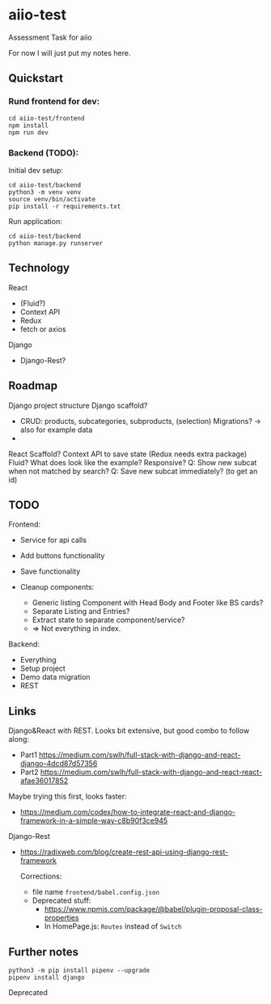 # aiio-test

Assessment Task for aiio

For now I will just put my notes here.

## Quickstart

### Rund frontend for dev:

    cd aiio-test/frontend
    npm install
    npm run dev

### Backend (TODO):

Initial dev setup:

    cd aiio-test/backend
    python3 -m venv venv
    source venv/bin/activate
    pip install -r requirements.txt

Run application:

    cd aiio-test/backend
    python manage.py runserver

## Technology

React

- (Fluid?)
- Context API
- Redux
- fetch or axios

Django

- Django-Rest?

## Roadmap

Django project structure
Django scaffold?

- CRUD: products, subcategories, subproducts, (selection)
  Migrations? -> also for example data
-

React
Scaffold?
Context API to save state (Redux needs extra package)
Fluid? What does look like the example?
Responsive?
Q: Show new subcat when not matched by search?
Q: Save new subcat immediately? (to get an id)

## TODO

Frontend:

- Service for api calls
- Add buttons functionality
- Save functionality
- Cleanup components:

  - Generic listing Component with Head Body and Footer like BS cards?
  - Separate Listing and Entries?
  - Extract state to separate component/service?
  - => Not everything in index.

Backend:

- Everything
- Setup project
- Demo data migration
- REST

## Links

Django&React with REST. Looks bit extensive, but good combo to follow along:

- Part1 https://medium.com/swlh/full-stack-with-django-and-react-django-4dcd87d57356
- Part2 https://medium.com/swlh/full-stack-with-django-and-react-react-afae36017852

Maybe trying this first, looks faster:

- https://medium.com/codex/how-to-integrate-react-and-django-framework-in-a-simple-way-c8b90f3ce945

Django-Rest

- https://radixweb.com/blog/create-rest-api-using-django-rest-framework

  Corrections:

  - file name `frontend/babel.config.json`
  - Deprecated stuff:
    - https://www.npmjs.com/package/@babel/plugin-proposal-class-properties
    - In HomePage.js: `Routes` instead of `Switch`

## Further notes

    python3 -m pip install pipenv --upgrade
    pipenv install django

Deprecated
